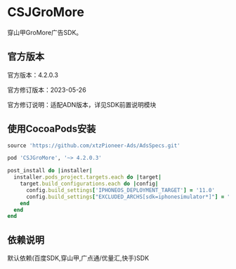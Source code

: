 # CSJGroMore
穿山甲GroMore广告SDK。

## 官方版本
<p>官方版本：4.2.0.3<br>
<p>官方修订版本：2023-05-26<br>
<p>官方修订说明：适配ADN版本，详见SDK前置说明模块<br>

## 使用CocoaPods安装
```ruby
source 'https://github.com/xtzPioneer-Ads/AdsSpecs.git'
```
```ruby
pod 'CSJGroMore', '~> 4.2.0.3'
```
```ruby
post_install do |installer|
  installer.pods_project.targets.each do |target|
    target.build_configurations.each do |config|
      config.build_settings['IPHONEOS_DEPLOYMENT_TARGET'] = '11.0'
      config.build_settings["EXCLUDED_ARCHS[sdk=iphonesimulator*]"] = "arm64"
    end
  end
end
```

## 依赖说明
默认依赖(百度SDK,穿山甲,广点通/优量汇,快手)SDK

